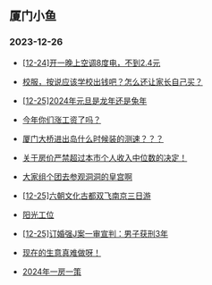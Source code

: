 ## 厦门小鱼 
### 2023-12-26

+ [[12-24]开一晚上空调8度电，不到2.4元](http://bbs.xmfish.com/read-htm-tid-18125628.html)

+ [校服，按说应该学校出钱吧？怎么还让家长自己买？](http://bbs.xmfish.com/read-htm-tid-18125684.html)

+ [[12-25]2024年元旦是龙年还是兔年](http://bbs.xmfish.com/read-htm-tid-18125665.html)

+ [今年你们涨工资了吗？](http://bbs.xmfish.com/read-htm-tid-18125809.html)

+ [厦门大桥进出岛什么时候装的测速？？？](http://bbs.xmfish.com/read-htm-tid-18125812.html)

+ [关于房价严禁超过本市个人收入中位数的决定！](http://bbs.xmfish.com/read-htm-tid-18125681.html)

+ [大家组个团去参观洞洞的皇宫啊](http://bbs.xmfish.com/read-htm-tid-18125760.html)

+ [[12-25]六朝文化古都双飞南京三日游](http://bbs.xmfish.com/read-htm-tid-18125757.html)

+ [阳光工位](http://bbs.xmfish.com/read-htm-tid-18125833.html)

+ [[12-25]订婚强J案一审宣判：男子获刑3年](http://bbs.xmfish.com/read-htm-tid-18125891.html)

+ [现在的生意真难做呀！](http://bbs.xmfish.com/read-htm-tid-18125739.html)

+ [2024年一房一策](http://bbs.xmfish.com/read-htm-tid-18125788.html)

